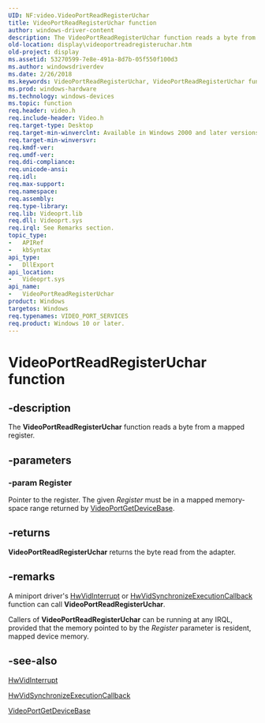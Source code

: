 ```yaml
---
UID: NF:video.VideoPortReadRegisterUchar
title: VideoPortReadRegisterUchar function
author: windows-driver-content
description: The VideoPortReadRegisterUchar function reads a byte from a mapped register.
old-location: display\videoportreadregisteruchar.htm
old-project: display
ms.assetid: 53270599-7e8e-491a-8d7b-05f550f100d3
ms.author: windowsdriverdev
ms.date: 2/26/2018
ms.keywords: VideoPortReadRegisterUchar, VideoPortReadRegisterUchar function [Display Devices], VideoPort_Functions_c8fea131-5f84-4f77-ab18-2ca8de12e598.xml, display.videoportreadregisteruchar, video/VideoPortReadRegisterUchar
ms.prod: windows-hardware
ms.technology: windows-devices
ms.topic: function
req.header: video.h
req.include-header: Video.h
req.target-type: Desktop
req.target-min-winverclnt: Available in Windows 2000 and later versions of the Windows operating systems.
req.target-min-winversvr: 
req.kmdf-ver: 
req.umdf-ver: 
req.ddi-compliance: 
req.unicode-ansi: 
req.idl: 
req.max-support: 
req.namespace: 
req.assembly: 
req.type-library: 
req.lib: Videoprt.lib
req.dll: Videoprt.sys
req.irql: See Remarks section.
topic_type:
-	APIRef
-	kbSyntax
api_type:
-	DllExport
api_location:
-	Videoprt.sys
api_name:
-	VideoPortReadRegisterUchar
product: Windows
targetos: Windows
req.typenames: VIDEO_PORT_SERVICES
req.product: Windows 10 or later.
---
```


# VideoPortReadRegisterUchar function


## -description


The <b>VideoPortReadRegisterUchar</b> function reads a byte from a mapped register.


## -parameters




### -param Register

Pointer to the register. The given <i>Register</i> must be in a mapped memory-space range returned by <a href="https://msdn.microsoft.com/library/windows/hardware/ff570310">VideoPortGetDeviceBase</a>.


## -returns



<b>VideoPortReadRegisterUchar</b> returns the byte read from the adapter.




## -remarks



A miniport driver's <a href="https://msdn.microsoft.com/523471e3-cf1e-48d2-b5f0-2f8d19ad71e0">HwVidInterrupt</a> or <a href="https://msdn.microsoft.com/04e3bac6-c905-4c95-bd1b-e85b46c4296d">HwVidSynchronizeExecutionCallback</a> function can call <b>VideoPortReadRegisterUchar</b>.

Callers of <b>VideoPortReadRegisterUchar</b> can be running at any IRQL, provided that the memory pointed to by the <i>Register</i> parameter is resident, mapped device memory.




## -see-also




<a href="https://msdn.microsoft.com/523471e3-cf1e-48d2-b5f0-2f8d19ad71e0">HwVidInterrupt</a>



<a href="https://msdn.microsoft.com/04e3bac6-c905-4c95-bd1b-e85b46c4296d">HwVidSynchronizeExecutionCallback</a>



<a href="https://msdn.microsoft.com/library/windows/hardware/ff570310">VideoPortGetDeviceBase</a>
 

 

